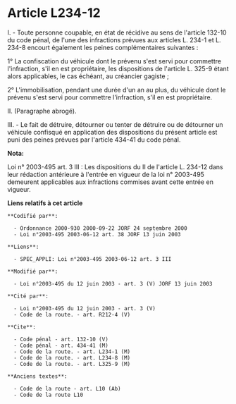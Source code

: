 # Article L234-12

I. - Toute personne coupable, en état de récidive au sens de l'article 132-10 du code pénal, de l'une des infractions prévues
aux articles L. 234-1 et L. 234-8 encourt également les peines complémentaires suivantes :

1° La confiscation du véhicule dont le prévenu s'est servi pour commettre l'infraction, s'il en est propriétaire, les
dispositions de l'article L. 325-9 étant alors applicables, le cas échéant, au créancier gagiste ;

2° L'immobilisation, pendant une durée d'un an au plus, du véhicule dont le prévenu s'est servi pour commettre l'infraction,
s'il en est propriétaire.

II. (Paragraphe abrogé).

III. - Le fait de détruire, détourner ou tenter de détruire ou de détourner un véhicule confisqué en application des
dispositions du présent article est puni des peines prévues par l'article 434-41 du code pénal.

**Nota:**

Loi n° 2003-495 art. 3 III : Les dispositions du II de l'article L. 234-12 dans leur rédaction antérieure à l'entrée en
vigueur de la loi n° 2003-495 demeurent applicables aux infractions commises avant cette entrée en vigueur.

**Liens relatifs à cet article**

	**Codifié par**:

	  - Ordonnance 2000-930 2000-09-22 JORF 24 septembre 2000
	  - Loi n°2003-495 2003-06-12 art. 38 JORF 13 juin 2003

	**Liens**:

	  - SPEC_APPLI: Loi n°2003-495 2003-06-12 art. 3 III

	**Modifié par**:

	  - Loi n°2003-495 du 12 juin 2003 - art. 3 (V) JORF 13 juin 2003

	**Cité par**:

	  - Loi n°2003-495 du 12 juin 2003 - art. 3 (V)
	  - Code de la route. - art. R212-4 (V)

	**Cite**:

	  - Code pénal - art. 132-10 (V)
	  - Code pénal - art. 434-41 (M)
	  - Code de la route. - art. L234-1 (M)
	  - Code de la route. - art. L234-8 (M)
	  - Code de la route. - art. L325-9 (M)

	**Anciens textes**:

	  - Code de la route - art. L10 (Ab)
	  - Code de la route L10
